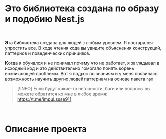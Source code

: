 # Это библиотека создана по образу и подобию Nest.js

<br>

**Э**та библиотека создана для людей с любым уровнем. Я постарался упростить все. В ходе чтения кода вы увидите объяснения конструкций, паттернов и поведенческих принципов.

**К**огда я обучался и не понимал почему что не работает, я заглядывал в исходный код и это действительно помогало понять корень возникающей проблемы. Вот я подрос по знаниям и у меня появилась возможность научить других людей паттернам на основе пакета `npm`

> [!INFO]
> Если будут какие-то неточности, баги или вопросы вы можете обратится ко мне в любое время: https://t.me/impuLssse911

<br>

# Описание проекта
